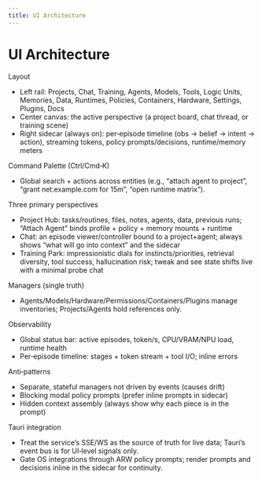 ```yaml
---
title: UI Architecture
---
```


# UI Architecture

Layout
- Left rail: Projects, Chat, Training, Agents, Models, Tools, Logic Units, Memories, Data, Runtimes, Policies, Containers, Hardware, Settings, Plugins, Docs
- Center canvas: the active perspective (a project board, chat thread, or training scene)
- Right sidecar (always on): per‑episode timeline (obs → belief → intent → action), streaming tokens, policy prompts/decisions, runtime/memory meters

Command Palette (Ctrl/Cmd‑K)
- Global search + actions across entities (e.g., “attach agent to project”, “grant net:example.com for 15m”, “open runtime matrix”).

Three primary perspectives
- Project Hub: tasks/routines, files, notes, agents, data, previous runs; “Attach Agent” binds profile + policy + memory mounts + runtime
- Chat: an episode viewer/controller bound to a project+agent; always shows “what will go into context” and the sidecar
- Training Park: impressionistic dials for instincts/priorities, retrieval diversity, tool success, hallucination risk; tweak and see state shifts live with a minimal probe chat

Managers (single truth)
- Agents/Models/Hardware/Permissions/Containers/Plugins manage inventories; Projects/Agents hold references only.

Observability
- Global status bar: active episodes, token/s, CPU/VRAM/NPU load, runtime health
- Per‑episode timeline: stages + token stream + tool I/O; inline errors

Anti‑patterns
- Separate, stateful managers not driven by events (causes drift)
- Blocking modal policy prompts (prefer inline prompts in sidecar)
- Hidden context assembly (always show why each piece is in the prompt)

Tauri integration
- Treat the service’s SSE/WS as the source of truth for live data; Tauri’s event bus is for UI‑level signals only.
- Gate OS integrations through ARW policy prompts; render prompts and decisions inline in the sidecar for continuity.
